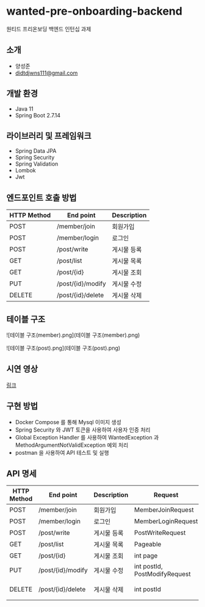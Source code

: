 # wanted-pre-onboarding-backend

원티드 프리온보딩 백엔드 인턴십 과제

## 소개

- 양성준
- didtdjwns111@gmail.com

## 개발 환경

- Java 11
- Spring Boot 2.7.14

## 라이브러리 및 프레임워크

- Spring Data JPA
- Spring Security
- Spring Validation
- Lombok
- Jwt

## 엔드포인트 호출 방법
| HTTP Method | End point         | Description |
|-------------|-------------------| --- |
| POST        | /member/join      | 회원가입 |
| POST        | /member/login     | 로그인 |
| POST        | /post/write       | 게시물 등록 |
| GET         | /post/list        | 게시물 목록 |
| GET         | /post/{id}        | 게시물 조회 |
| PUT         | /post/{id}/modify | 게시물 수정 |
| DELETE      | /post/{id}/delete | 게시물 삭제 |


## 테이블 구조
![테이블 구조(member).png](테이블 구조(member).png)

![테이블 구조(post).png](테이블 구조(post).png)

## 시연 영상

[링크](https://drive.google.com/file/d/1N7yz_fYo5OcK_Cuc0mj_nnoKcYW_5VaZ/view?usp=drive_link)

## 구현 방법
 - Docker Compose 를 통해 Mysql 이미지 생성
 - Spring Security 와 JWT 토큰을 사용하여 사용자 인증 처리
 - Global Exception Handler 를 사용하여 WantedException 과 MethodArgumentNotValidException 예외 처리
 - postman 을 사용하여 API 테스트 및 실행

## API 명세
| HTTP Method | End point         | Description | Request                       | Response                |
|-------------|-------------------|-------------|-------------------------------|-------------------------|
| POST        | /member/join      | 회원가입        | MemberJoinRequest             | MemberJoinResponse      |
| POST        | /member/login     | 로그인         | MemberLoginRequest            | MemberLoginResponse     |
| POST        | /post/write       | 게시물 등록      | PostWriteRequest              | PostResponse            |
| GET         | /post/list        | 게시물 목록      | Pageable                      | Page<PostResponse>      |
| GET         | /post/{id}        | 게시물 조회      | int page                      | PostResponse            |
| PUT         | /post/{id}/modify | 게시물 수정      | int postId, PostModifyRequest | PostResponse            |
| DELETE      | /post/{id}/delete | 게시물 삭제      | int postId                    | String message("삭제 성공") |